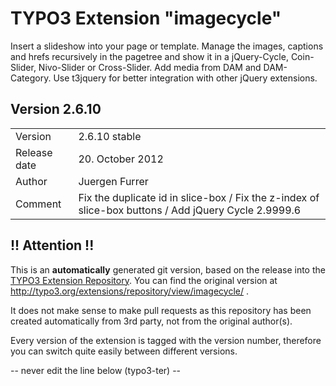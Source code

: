 # TYPO3 Extension "imagecycle"
Insert a slideshow into your page or template. Manage the images, captions and hrefs recursively in the pagetree and show it in a jQuery-Cycle, Coin-Slider, Nivo-Slider or Cross-Slider. Add media from DAM and DAM-Category. Use t3jquery for better integration with other jQuery extensions.

## Version 2.6.10




<table>
	<tr><td>Version</td><td>2.6.10 stable</td></tr>
	<tr><td>Release date</td><td>20. October 2012</td></tr>
	<tr><td>Author</td><td>Juergen Furrer</td></tr>
	<tr><td>Comment</td><td>Fix the duplicate id in slice-box / Fix the z-index of slice-box buttons / Add jQuery Cycle 2.9999.6</td></tr>
</table>

## !! Attention !!
This is an **automatically** generated git version, based on the release into the [TYPO3 Extension Repository](http://www.typo3.org/extensions/).
You can find the original version at http://typo3.org/extensions/repository/view/imagecycle/ .

It does not make sense to make pull requests as this repository has been created automatically from 3rd party, not from the original author(s).

Every version of the extension is tagged with the version number, therefore you can switch quite easily between different versions.


-- never edit the line below (typo3-ter) --